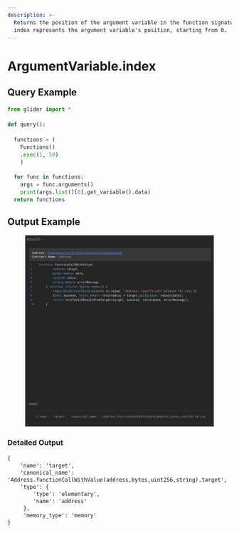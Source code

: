 ```yaml
---
description: >-
  Returns the position of the argument variable in the function signature. The
  index represents the argument variable's position, starting from 0.
---
```


# ArgumentVariable.index

## Query Example

```python
from glider import *

def query():

  functions = (
    Functions()
    .exec(1, 50)
    )

  for func in functions:
    args = func.arguments()
    print(args.list()[0].get_variable().data)
  return functions
```

## Output Example

<figure><img src="../../../.gitbook/assets/image (35).png" alt=""><figcaption></figcaption></figure>

### Detailed Output

```json5
{
    'name': 'target',
    'canonical_name': 'Address.functionCallWithValue(address,bytes,uint256,string).target',
    'type': {
        'type': 'elementary',
        'name': 'address'
     }, 
     'memory_type': 'memory'
}
```
